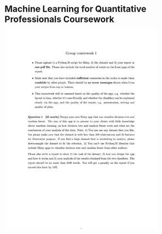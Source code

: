 # Machine Learning for Quantitative Professionals Coursework
 
![GCW3 Cousework for Machine Learning for Quantitative Professionals](https://github.com/ZPedroP/Machine-Learning-CW/blob/main/GCW1/images/GCW3-2024.jpg)

